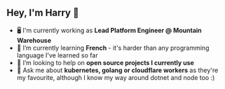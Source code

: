 ## Hey, I'm Harry 👋

- 🖥️ I'm currently working as **Lead Platform Engineer @ Mountain Warehouse**
- 🌱 I’m currently learning **French** - it's harder than any programming language I've learned so far
- 🤝 I’m looking to help on **open source projects I currently use**
- 💬 Ask me about **kubernetes, golang or cloudflare workers** as they're my favourite, although I know my way around dotnet and node too :)
